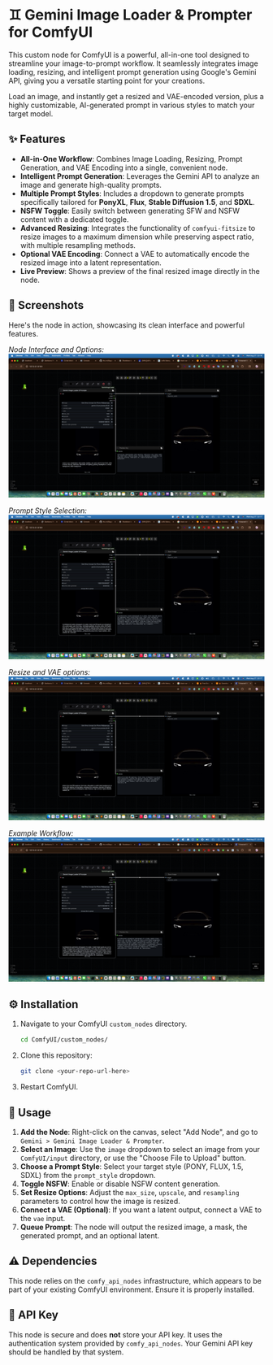 
# ♊️ Gemini Image Loader & Prompter for ComfyUI

This custom node for ComfyUI is a powerful, all-in-one tool designed to streamline your image-to-prompt workflow. It seamlessly integrates image loading, resizing, and intelligent prompt generation using Google's Gemini API, giving you a versatile starting point for your creations.

Load an image, and instantly get a resized and VAE-encoded version, plus a highly customizable, AI-generated prompt in various styles to match your target model.

## ✨ Features

- **All-in-One Workflow**: Combines Image Loading, Resizing, Prompt Generation, and VAE Encoding into a single, convenient node.
- **Intelligent Prompt Generation**: Leverages the Gemini API to analyze an image and generate high-quality prompts.
- **Multiple Prompt Styles**: Includes a dropdown to generate prompts specifically tailored for **PonyXL**, **Flux**, **Stable Diffusion 1.5**, and **SDXL**.
- **NSFW Toggle**: Easily switch between generating SFW and NSFW content with a dedicated toggle.
- **Advanced Resizing**: Integrates the functionality of `comfyui-fitsize` to resize images to a maximum dimension while preserving aspect ratio, with multiple resampling methods.
- **Optional VAE Encoding**: Connect a VAE to automatically encode the resized image into a latent representation.
- **Live Preview**: Shows a preview of the final resized image directly in the node.

## 📸 Screenshots

Here's the node in action, showcasing its clean interface and powerful features.

*Node Interface and Options:*
![Screenshot of the Gemini Image Loader node interface](Screenshot%202025-08-27%20at%2022.16.40.png)

*Prompt Style Selection:*
![Dropdown menu showing the different prompt styles](Screenshot%202025-08-27%20at%2022.17.03.png)

*Resize and VAE options:*
![Close-up of the resize and VAE inputs](Screenshot%202025-08-27%20at%2022.17.34.png)

*Example Workflow:*
![Node connected in an example workflow](Screenshot%202025-08-27%20at%2022.18.08.png)

## ⚙️ Installation

1.  Navigate to your ComfyUI `custom_nodes` directory.
    ```bash
    cd ComfyUI/custom_nodes/
    ```
2.  Clone this repository:
    ```bash
    git clone <your-repo-url-here>
    ```
3.  Restart ComfyUI.

## 🚀 Usage

1.  **Add the Node**: Right-click on the canvas, select "Add Node", and go to `Gemini > Gemini Image Loader & Prompter`.
2.  **Select an Image**: Use the `image` dropdown to select an image from your `ComfyUI/input` directory, or use the "Choose File to Upload" button.
3.  **Choose a Prompt Style**: Select your target style (PONY, FLUX, 1.5, SDXL) from the `prompt_style` dropdown.
4.  **Toggle NSFW**: Enable or disable NSFW content generation.
5.  **Set Resize Options**: Adjust the `max_size`, `upscale`, and `resampling` parameters to control how the image is resized.
6.  **Connect a VAE (Optional)**: If you want a latent output, connect a VAE to the `vae` input.
7.  **Queue Prompt**: The node will output the resized image, a mask, the generated prompt, and an optional latent.

## ⚠️ Dependencies

This node relies on the `comfy_api_nodes` infrastructure, which appears to be part of your existing ComfyUI environment. Ensure it is properly installed.

## 🔑 API Key

This node is secure and does **not** store your API key. It uses the authentication system provided by `comfy_api_nodes`. Your Gemini API key should be handled by that system.
